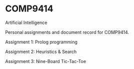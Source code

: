 # COMP9414
Artificial Intelligence

Personal assignments and document record for COMP9414.

Assignment 1: Prolog programming

Assignment 2: Heuristics & Search

Assignment 3: Nine-Board Tic-Tac-Toe
